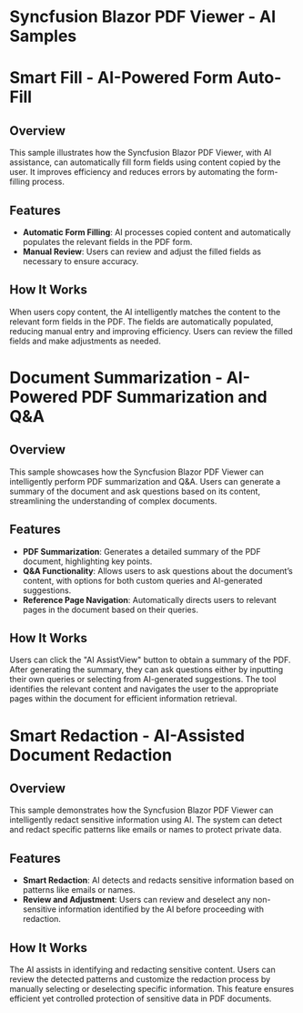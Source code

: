 # Syncfusion Blazor PDF Viewer - AI Samples

# Smart Fill - AI-Powered Form Auto-Fill

## Overview

This sample illustrates how the Syncfusion Blazor PDF Viewer, with AI assistance, can automatically fill form fields using content copied by the user. It improves efficiency and reduces errors by automating the form-filling process.

## Features

- **Automatic Form Filling**: AI processes copied content and automatically populates the relevant fields in the PDF form.
- **Manual Review**: Users can review and adjust the filled fields as necessary to ensure accuracy.

## How It Works

When users copy content, the AI intelligently matches the content to the relevant form fields in the PDF. The fields are automatically populated, reducing manual entry and improving efficiency. Users can review the filled fields and make adjustments as needed.

# Document Summarization - AI-Powered PDF Summarization and Q&A

## Overview

This sample showcases how the Syncfusion Blazor PDF Viewer can intelligently perform PDF summarization and Q&A. Users can generate a summary of the document and ask questions based on its content, streamlining the understanding of complex documents.

## Features

- **PDF Summarization**: Generates a detailed summary of the PDF document, highlighting key points.
- **Q&A Functionality**: Allows users to ask questions about the document’s content, with options for both custom queries and AI-generated suggestions.
- **Reference Page Navigation**: Automatically directs users to relevant pages in the document based on their queries.

## How It Works

Users can click the "AI AssistView" button to obtain a summary of the PDF. After generating the summary, they can ask questions either by inputting their own queries or selecting from AI-generated suggestions. The tool identifies the relevant content and navigates the user to the appropriate pages within the document for efficient information retrieval.

# Smart Redaction - AI-Assisted Document Redaction

## Overview

This sample demonstrates how the Syncfusion Blazor PDF Viewer can intelligently redact sensitive information using AI. The system can detect and redact specific patterns like emails or names to protect private data.

## Features

- **Smart Redaction**: AI detects and redacts sensitive information based on patterns like emails or names.
- **Review and Adjustment**: Users can review and deselect any non-sensitive information identified by the AI before proceeding with redaction.

## How It Works

The AI assists in identifying and redacting sensitive content. Users can review the detected patterns and customize the redaction process by manually selecting or deselecting specific information. This feature ensures efficient yet controlled protection of sensitive data in PDF documents.


